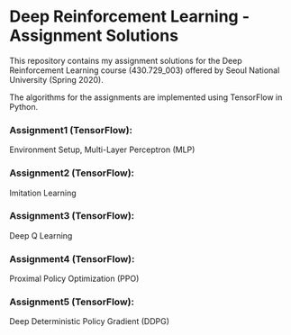 # Deep Reinforcement Learning - Assignment Solutions


This repository contains my assignment solutions for the Deep Reinforcement Learning course (430.729_003) offered by Seoul National University (Spring 2020).

The algorithms for the assignments are implemented using TensorFlow in Python.

### Assignment1 (TensorFlow):
Environment Setup, Multi-Layer Perceptron (MLP)

### Assignment2 (TensorFlow):
Imitation Learning

### Assignment3 (TensorFlow):
Deep Q Learning
 
### Assignment4 (TensorFlow):
Proximal Policy Optimization (PPO)

### Assignment5 (TensorFlow):
Deep Deterministic Policy Gradient (DDPG)
